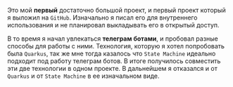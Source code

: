 Это мой **первый** достаточно большой проект, и первый проект который я выложил на `GitHub`.
Изначально я писал его для внутреннего использования и не планировал выкладывать его в открытый
доступ.

В то время я начал увлекаться **телеграм ботами**, и пробовал разные способы для работы с ними.
Технология, которую я хотел попробовать была `Quarkus`, так же мне тогда казалось
что `State Machine` идеально подходит под работу телеграм ботов. В итоге получилось совместить эти
две технологии в одном проекте. В дальнейшем я отказался и от `Quarkus` и от `State Machine` в ее
изначальном виде.
